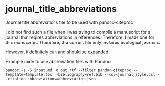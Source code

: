 # journal_title_abbreviations
Journal title abbreviations file to be used with pandoc-citeproc

I did not find such a file when I was trying to compile a manuscript for a journal that reqires abbreviations in references. Therefore, I made one for this manuscript. Therefore, the current file only includes ecological journals.

However, it definitely can and should be expanded.


Example code to use abbreviation files with Pandoc:

    pandoc -s -S input.md -o out.rtf --filter pandoc-citeproc --template=template.tex --bibliography=ref.bib --csl=journal_style.csl --citation-abbreviations=abbreviation.json
